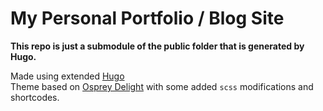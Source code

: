 # My Personal Portfolio / Blog Site

**This repo is just a submodule of the public folder that is generated by Hugo.**

Made using extended [Hugo](https://gohugo.io/)  
Theme based on [Osprey Delight](https://github.com/kdevo/osprey-delight) with some added `scss` modifications and shortcodes.
